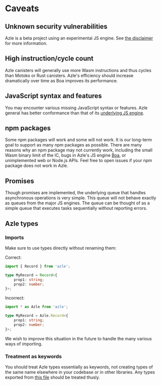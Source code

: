 # Caveats

## Unknown security vulnerabilities

Azle is a beta project using an experimental JS engine. See [the disclaimer](/azle.md#disclaimer) for more information.

## High instruction/cycle count

Azle canisters will generally use more Wasm instructions and thus cycles than Motoko or Rust canisters. Azle's efficiency should increase dramatically over time as Boa improves its performance.

## JavaScript syntax and features

You may encounter various missing JavaScript syntax or features. Azle general has better conformance than that of its [underlying JS engine](https://boajs.dev/boa/test262/).

## npm packages

Some npm packages will work and some will not work. It is our long-term goal to support as many npm packages as possible. There are many reasons why an npm package may not currently work, including the small Wasm binary limit of the IC, bugs in Azle's JS engine [Boa](https://github.com/boa-dev/boa), or unimplemented web or Node.js APIs. Feel free to open issues if your npm package does not work in Azle.

## Promises

Though promises are implemented, the underlying queue that handles asynchronous operations is very simple. This queue will not behave exactly as queues from the major JS engines. The queue can be thought of as a simple queue that executes tasks sequentially without reporting errors.

## Azle types

### Imports

Make sure to use types directly without renaming them:

Correct:

```typescript
import { Record } from 'azle';

type MyRecord = Record<{
    prop1: string;
    prop2: number;
}>;
```

Incorrect:

```typescript
import * as Azle from 'azle';

type MyRecord = Azle.Record<{
    prop1: string;
    prop2: number;
}>;
```

We wish to improve this situation in the future to handle the many various ways of importing.

### Treatment as keywords

You should treat Azle types essentially as keywords, not creating types of the same name elsewhere in your codebase or in other libraries. Any types exported from [this file](https://github.com/demergent-labs/azle/blob/main/index.ts) should be treated thusly.
